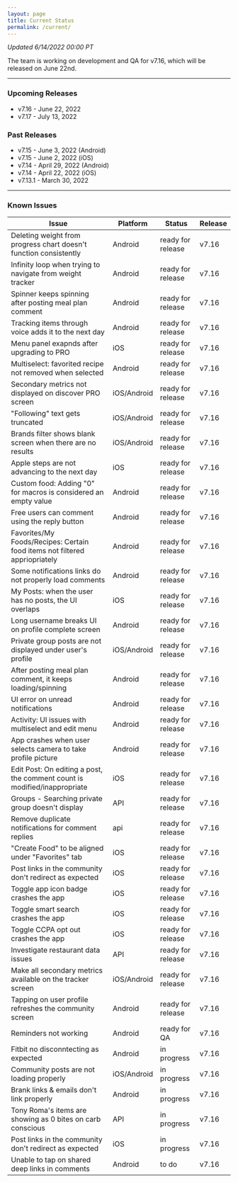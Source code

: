 ```yaml
---
layout: page
title: Current Status
permalink: /current/
---
```


_Updated 6/14/2022 00:00 PT_

The team is working on development and QA for v7.16, which will be released on June 22nd.

***

### Upcoming Releases
- v7.16   - June 22, 2022
- v7.17   - July 13, 2022
 
### Past Releases
- v7.15   - June 3, 2022 (Android)
- v7.15   - June 2, 2022 (iOS)
- v7.14   - April 29, 2022 (Android)
- v7.14   - April 22, 2022 (iOS)
- v7.13.1 - March 30, 2022

***

### Known Issues

|Issue                          |Platform   | Status    | Release           |
| ---                           | ---       | ---       | ---               |
|Deleting weight from progress chart doesn't function consistently|Android|ready for release| v7.16|
|Infinity loop when trying to navigate from weight tracker|Android|ready for release| v7.16|
|Spinner keeps spinning after posting meal plan comment|Android|ready for release| v7.16|
|Tracking items through voice adds it to the next day|Android|ready for release| v7.16|
|Menu panel exapnds after upgrading to PRO|iOS|ready for release| v7.16|
|Multiselect: favorited recipe not removed when selected|Android|ready for release| v7.16|
|Secondary metrics not displayed on discover PRO screen|iOS/Android|ready for release| v7.16|
|"Following" text gets truncated|iOS/Android|ready for release| v7.16|
|Brands filter shows blank screen when there are no results|iOS/Android|ready for release| v7.16|
|Apple steps are not advancing to the next day|iOS|ready for release| v7.16|
|Custom food: Adding "0" for macros is considered an empty value|Android|ready for release| v7.16|
|Free users can comment using the reply button |Android|ready for release| v7.16|
|Favorites/My Foods/Recipes: Certain food items not filtered appriopriately|Android|ready for release| v7.16|
|Some notifications links do not properly load comments|Android|ready for release| v7.16|
|My Posts: when the user has no posts, the UI overlaps|iOS|ready for release| v7.16|
|Long username breaks UI on profile complete screen|Android|ready for release| v7.16|
|Private group posts are not displayed under user's profile |iOS/Android|ready for release| v7.16|
|After posting meal plan comment, it keeps loading/spinning|Android|ready for release| v7.16|
|UI error on unread notifications|Android|ready for release| v7.16|
|Activity: UI issues with multiselect and edit menu|Android|ready for release| v7.16|
|App crashes when user selects camera to take profile picture|Android|ready for release| v7.16|
|Edit Post: On editing a post, the comment count is modified/inappropriate|iOS|ready for release| v7.16|
|Groups - Searching private group doesn't display|API|ready for release| v7.16|
|Remove duplicate notifications for comment replies|api|ready for release| v7.16|
|"Create Food" to be aligned under "Favorites" tab|iOS|ready for release| v7.16|
|Post links in the community don't redirect as expected|iOS|ready for release| v7.16|
|Toggle app icon badge crashes the app|iOS|ready for release| v7.16|
|Toggle smart search crashes the app|iOS|ready for release| v7.16|
|Toggle CCPA opt out crashes the app|iOS|ready for release| v7.16|
|Investigate restaurant data issues|API|ready for release| v7.16|
|Make all secondary metrics available on the tracker screen|iOS/Android|ready for release| v7.16|
|Tapping on user profile refreshes the community screen|Android|ready for release| v7.16|
|Reminders not working|Android|ready for QA| v7.16|
|Fitbit no disconntecting as expected|Android|in progress| v7.16| 
|Community posts are not loading properly|iOS/Android|in progress| v7.16|
|Brank links & emails don't link properly|Android|in progress| v7.16|
|Tony Roma's items are showing as 0 bites on carb conscious|API|in progress| v7.16|
|Post links in the community don't redirect as expected|iOS|in progress| v7.16|
|Unable to tap on shared deep links in comments|Android|to do| v7.16|
